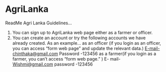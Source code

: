 # AgriLanka
ReadMe Agri Lanka Guidelines…
1)	You can sign up to AgriLanka web page either as a farmer or officer.
2)	You can create an account or try the following accounts we have already created.
As an example…
as an officer (if you login as an officer, you can access “form web page” and update the relevant data.) 
E-mail-chinthaka@gmail.com
Password -123456 
as a farmer(if you login as a farmer, you can’t access “form web page.” )
E- mail- Wishmi@gmail.com 
password -123456
